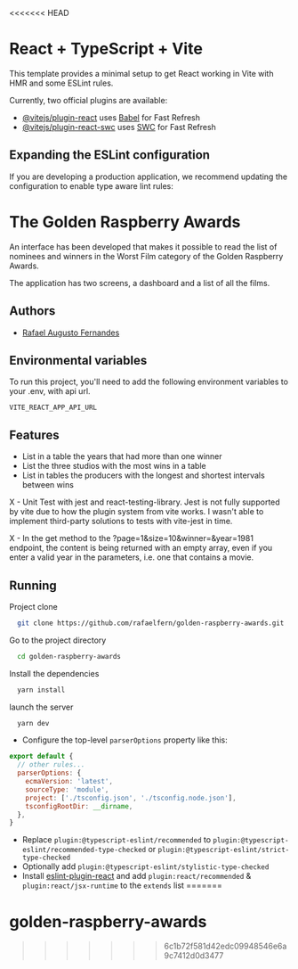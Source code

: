 <<<<<<< HEAD
# React + TypeScript + Vite

This template provides a minimal setup to get React working in Vite with HMR and some ESLint rules.

Currently, two official plugins are available:

- [@vitejs/plugin-react](https://github.com/vitejs/vite-plugin-react/blob/main/packages/plugin-react/README.md) uses [Babel](https://babeljs.io/) for Fast Refresh
- [@vitejs/plugin-react-swc](https://github.com/vitejs/vite-plugin-react-swc) uses [SWC](https://swc.rs/) for Fast Refresh

## Expanding the ESLint configuration

If you are developing a production application, we recommend updating the configuration to enable type aware lint rules:

# The Golden Raspberry Awards

An interface has been developed that makes it possible to read the list of nominees and winners in the Worst Film category of the Golden Raspberry Awards.

The application has two screens, a dashboard and a list of all the films.


## Authors

- [Rafael Augusto Fernandes](https://www.github.com/rafaelfern)


## Environmental variables

To run this project, you'll need to add the following environment variables to your .env, with api url.

`VITE_REACT_APP_API_URL`



## Features

- List in a table the years that had more than one winner
- List the three studios with the most wins in a table
- List in tables the producers with the longest and shortest intervals between wins

X - Unit Test with jest and react-testing-library. Jest is not fully supported by vite due to how the plugin system from vite works. I wasn't able to implement third-party solutions to tests with vite-jest in time.

X - In the get method to the ?page=1&size=10&winner=&year=1981 endpoint, the content is being returned with an empty array, even if you enter a valid year in the parameters, i.e. one that contains a movie.



## Running

Project clone

```bash
  git clone https://github.com/rafaelfern/golden-raspberry-awards.git
```

Go to the project directory

```bash
  cd golden-raspberry-awards
```

Install the dependencies

```bash
  yarn install
```

launch the server

```bash
  yarn dev
```


- Configure the top-level `parserOptions` property like this:

```js
export default {
  // other rules...
  parserOptions: {
    ecmaVersion: 'latest',
    sourceType: 'module',
    project: ['./tsconfig.json', './tsconfig.node.json'],
    tsconfigRootDir: __dirname,
  },
}
```

- Replace `plugin:@typescript-eslint/recommended` to `plugin:@typescript-eslint/recommended-type-checked` or `plugin:@typescript-eslint/strict-type-checked`
- Optionally add `plugin:@typescript-eslint/stylistic-type-checked`
- Install [eslint-plugin-react](https://github.com/jsx-eslint/eslint-plugin-react) and add `plugin:react/recommended` & `plugin:react/jsx-runtime` to the `extends` list
=======
# golden-raspberry-awards
>>>>>>> 6c1b72f581d42edc09948546e6a9c7412d0d3477
